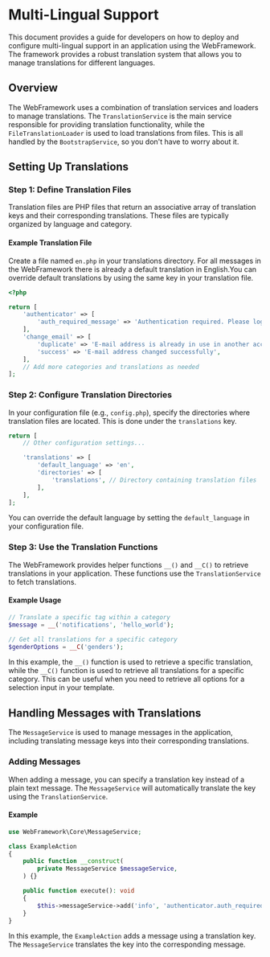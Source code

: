 # Multi-Lingual Support

This document provides a guide for developers on how to deploy and configure multi-lingual support in an application using the WebFramework. The framework provides a robust translation system that allows you to manage translations for different languages.

## Overview

The WebFramework uses a combination of translation services and loaders to manage translations. The `TranslationService` is the main service responsible for providing translation functionality, while the `FileTranslationLoader` is used to load translations from files. This is all handled by the `BootstrapService`, so you don't have to worry about it.

## Setting Up Translations

### Step 1: Define Translation Files

Translation files are PHP files that return an associative array of translation keys and their corresponding translations. These files are typically organized by language and category.

#### Example Translation File

Create a file named `en.php` in your translations directory. For all messages in the WebFramework there is already a default translation in English.You can override default translations by using the same key in your translation file.

~~~php
<?php

return [
    'authenticator' => [
        'auth_required_message' => 'Authentication required. Please login.',
    ],
    'change_email' => [
        'duplicate' => 'E-mail address is already in use in another account',
        'success' => 'E-mail address changed successfully',
    ],
    // Add more categories and translations as needed
];
~~~

### Step 2: Configure Translation Directories

In your configuration file (e.g., `config.php`), specify the directories where translation files are located. This is done under the `translations` key.

~~~php
return [
    // Other configuration settings...

    'translations' => [
        'default_language' => 'en',
        'directories' => [
            'translations', // Directory containing translation files
        ],
    ],
];
~~~

You can override the default language by setting the `default_language` in your configuration file.

### Step 3: Use the Translation Functions

The WebFramework provides helper functions `__()` and `__C()` to retrieve translations in your application. These functions use the `TranslationService` to fetch translations.

#### Example Usage

~~~php
// Translate a specific tag within a category
$message = __('notifications', 'hello_world');

// Get all translations for a specific category
$genderOptions = __C('genders');
~~~

In this example, the `__()` function is used to retrieve a specific translation, while the `__C()` function is used to retrieve all translations for a specific category. This can be useful when you need to retrieve all options for a selection input in your template.

## Handling Messages with Translations

The `MessageService` is used to manage messages in the application, including translating message keys into their corresponding translations.

### Adding Messages

When adding a message, you can specify a translation key instead of a plain text message. The `MessageService` will automatically translate the key using the `TranslationService`.

#### Example

~~~php
use WebFramework\Core\MessageService;

class ExampleAction
{
    public function __construct(
        private MessageService $messageService,
    ) {}

    public function execute(): void
    {
        $this->messageService->add('info', 'authenticator.auth_required_message');
    }
}
~~~

In this example, the `ExampleAction` adds a message using a translation key. The `MessageService` translates the key into the corresponding message.